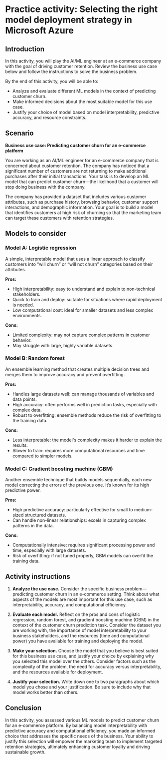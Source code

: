 # Practice activity: Selecting the right model deployment strategy in Microsoft Azure

## Introduction

In this activity, you will play the AI/ML engineer at an e-commerce company with the goal of driving customer retention. Review the business use case below and follow the instructions to solve the business problem.

By the end of this activity, you will be able to:

- Analyze and evaluate different ML models in the context of predicting customer churn.
- Make informed decisions about the most suitable model for this use case.
- Justify your choice of model based on model interpretability, predictive accuracy, and resource constraints.

## Scenario

**Business use case: Predicting customer churn for an e-commerce platform**

You are working as an AI/ML engineer for an e-commerce company that is concerned about customer retention. The company has noticed that a significant number of customers are not returning to make additional purchases after their initial transactions. Your task is to develop an ML model that can predict customer churn—the likelihood that a customer will stop doing business with the company.

The company has provided a dataset that includes various customer attributes, such as purchase history, browsing behavior, customer support interactions, and demographic information. Your goal is to build a model that identifies customers at high risk of churning so that the marketing team can target these customers with retention strategies.

## Models to consider

### Model A: Logistic regression

A simple, interpretable model that uses a linear approach to classify customers into “will churn” or “will not churn” categories based on their attributes.

**Pros:**

- High interpretability: easy to understand and explain to non-technical stakeholders.
- Quick to train and deploy: suitable for situations where rapid deployment is needed.
- Low computational cost: ideal for smaller datasets and less complex environments.

**Cons:**

- Limited complexity: may not capture complex patterns in customer behavior.
- May struggle with large, highly variable datasets.

### Model B: Random forest

An ensemble learning method that creates multiple decision trees and merges them to improve accuracy and prevent overfitting.

**Pros:**

- Handles large datasets well: can manage thousands of variables and data points.
- High accuracy: often performs well in prediction tasks, especially with complex data.
- Robust to overfitting: ensemble methods reduce the risk of overfitting to the training data.

**Cons:**

- Less interpretable: the model's complexity makes it harder to explain the results.
- Slower to train: requires more computational resources and time compared to simpler models.

### Model C: Gradient boosting machine (GBM)

Another ensemble technique that builds models sequentially, each new model correcting the errors of the previous one. It’s known for its high predictive power.

**Pros:**

- High predictive accuracy: particularly effective for small to medium-sized structured datasets.
- Can handle non-linear relationships: excels in capturing complex patterns in the data.

**Cons:**

- Computationally intensive: requires significant processing power and time, especially with large datasets.
- Risk of overfitting: if not tuned properly, GBM models can overfit the training data.

## Activity instructions

1. **Analyze the use case.** Consider the specific business problem—predicting customer churn in an e-commerce setting. Think about what aspects of the models are most important for this use case, such as interpretability, accuracy, and computational efficiency.

2. **Evaluate each model.** Reflect on the pros and cons of logistic regression, random forest, and gradient boosting machine (GBM) in the context of the customer churn prediction task. Consider the dataset you are working with, the importance of model interpretability to your business stakeholders, and the resources (time and computational power) you have available for training and deploying the model.

3. **Make your selection.** Choose the model that you believe is best suited for this business use case, and justify your choice by explaining why you selected this model over the others. Consider factors such as the complexity of the problem, the need for accuracy versus interpretability, and the resources available for deployment. 

4. **Justify your selection.** Write down one to two paragraphs about which model you chose and your justification. Be sure to include why that model works better than others.

## Conclusion

In this activity, you assessed various ML models to predict customer churn for an e-commerce platform. By balancing model interpretability with predictive accuracy and computational efficiency, you made an informed choice that addresses the specific needs of the business. Your ability to justify this selection will empower the marketing team to implement targeted retention strategies, ultimately enhancing customer loyalty and driving sustainable growth.